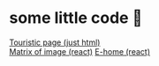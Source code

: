 # some little code 👾

[Touristic page (just html)](https://groowy17.github.io/touristic/)  
[Matrix of image (react)](https://groowy17.github.io/matrix-img/)
[E-home (react)](https://groowy17.github.io/e-home/)